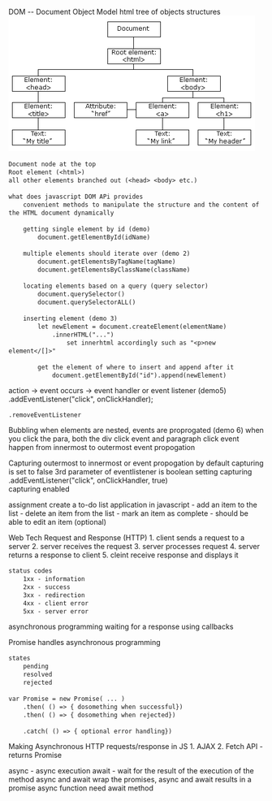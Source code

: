 DOM -- Document Object Model
    html tree of objects structures
    ![DOM tree](image.png)

    Document node at the top
    Root element (<html>)
    all other elements branched out (<head> <body> etc.)

    what does javascript DOM APi provides
        convenient methods to manipulate the structure and the content of the HTML document dynamically

        getting single element by id (demo)
            document.getElementById(idName)
    
        multiple elements should iterate over (demo 2)
            document.getElementsByTagName(tagName)
            document.getElementsByClassName(className)

        locating elements based on a query (query selector)
            document.querySelector()
            document.querySelectorALL()

        inserting element (demo 3)
            let newElement = document.createElement(elementName)
                .innerHTML("...")
                    set innerhtml accordingly such as "<p>new element</[]>"

            get the element of where to insert and append after it
                document.getElementById("id").append(newElement)

action -> event occurs -> event handler or event listener (demo5)   
    .addEventListener("click", onClickHandler);

    .removeEventListener


Bubbling
    when elements are nested, events are proprogated (demo 6)
    when you click the para, both the div click event and paragraph click event happen
    from innermost to outermost event propogation



Capturing
    outermost to innermost or event propogation
    by default capturing is set to false
    3rd parameter of eventlistener is boolean setting capturing
    .addEventListener("click", onClickHandler, true)    
        capturing enabled    



assignment
    create a to-do list application in javascript
        - add an item to the list
        - delete an item from the list
        - mark an item as complete
        - should be able to edit an item (optional)


Web Tech
    Request and Response (HTTP)
    1. client sends a request to a server
    2. server receives the request
    3. server processes request
    4. server returns a response to client
    5. cleint receive response and displays it

    status codes
        1xx - information
        2xx - success
        3xx - redirection
        4xx - client error
        5xx - server error

asynchronous programming
    waiting for a response
    using callbacks
    

Promise
    handles asynchronous programming

    states
        pending
        resolved
        rejected

    var Promise = new Promise( ... )
        .then( () => { dosomething when successful})
        .then( () => { dosomething when rejected})

        .catch( () => { optional error handling})

Making Asynchronous HTTP requests/response in JS
    1. AJAX
    2. Fetch API - returns Promise


async - async execution
await - wait for the result of the execution of the method
async and await wrap the promises, async and await results in a promise
    async function need await method